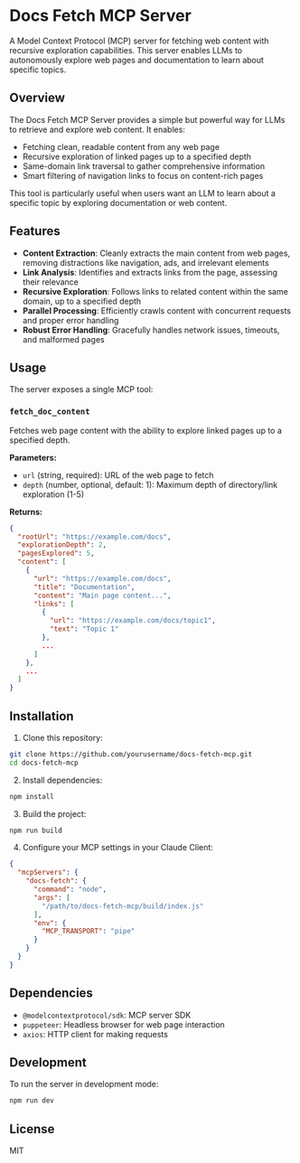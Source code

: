 # Docs Fetch MCP Server

A Model Context Protocol (MCP) server for fetching web content with recursive exploration capabilities. This server enables LLMs to autonomously explore web pages and documentation to learn about specific topics.

## Overview

The Docs Fetch MCP Server provides a simple but powerful way for LLMs to retrieve and explore web content. It enables:

- Fetching clean, readable content from any web page
- Recursive exploration of linked pages up to a specified depth
- Same-domain link traversal to gather comprehensive information
- Smart filtering of navigation links to focus on content-rich pages

This tool is particularly useful when users want an LLM to learn about a specific topic by exploring documentation or web content.

## Features

- **Content Extraction**: Cleanly extracts the main content from web pages, removing distractions like navigation, ads, and irrelevant elements
- **Link Analysis**: Identifies and extracts links from the page, assessing their relevance
- **Recursive Exploration**: Follows links to related content within the same domain, up to a specified depth
- **Parallel Processing**: Efficiently crawls content with concurrent requests and proper error handling
- **Robust Error Handling**: Gracefully handles network issues, timeouts, and malformed pages

## Usage

The server exposes a single MCP tool:

### `fetch_doc_content`

Fetches web page content with the ability to explore linked pages up to a specified depth.

**Parameters:**
- `url` (string, required): URL of the web page to fetch
- `depth` (number, optional, default: 1): Maximum depth of directory/link exploration (1-5)

**Returns:**
```json
{
  "rootUrl": "https://example.com/docs",
  "explorationDepth": 2,
  "pagesExplored": 5,
  "content": [
    {
      "url": "https://example.com/docs",
      "title": "Documentation",
      "content": "Main page content...",
      "links": [
        {
          "url": "https://example.com/docs/topic1",
          "text": "Topic 1"
        },
        ...
      ]
    },
    ...
  ]
}
```

## Installation

1. Clone this repository:
```bash
git clone https://github.com/yourusername/docs-fetch-mcp.git
cd docs-fetch-mcp
```

2. Install dependencies:
```bash
npm install
```

3. Build the project:
```bash
npm run build
```

4. Configure your MCP settings in your Claude Client:
```json
{
  "mcpServers": {
    "docs-fetch": {
      "command": "node",
      "args": [
        "/path/to/docs-fetch-mcp/build/index.js"
      ],
      "env": {
        "MCP_TRANSPORT": "pipe"
      }
    }
  }
}
```

## Dependencies

- `@modelcontextprotocol/sdk`: MCP server SDK
- `puppeteer`: Headless browser for web page interaction
- `axios`: HTTP client for making requests

## Development

To run the server in development mode:

```bash
npm run dev
```

## License

MIT
